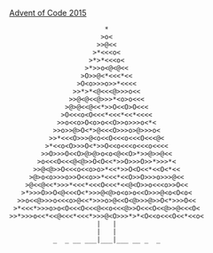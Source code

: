 [Advent of Code 2015](http://adventofcode.com/2015)

                            *                        
                           >o<                       
                          >>@<<                      
                         >*<<<o<                     
                        >*>*<<<o<                    
                       >*>>o<@<@<<                   
                      >O>>@<*<<<*<<                  
                     >O<o>>>o>>*<<<<                 
                    >>*>*<@<<<@>>>o<<                
                   >>@<@<<@>>>*<o>o<<<               
                  >@>@<<@<<*>>O<<O>O<<<              
                 >O<<<o<O<<<*<<<*<<*<<<<             
                >>o<<o>O<o>o<<O>>o>>>o<*<            
               >>o>>@>O<*>@<<<O>>>o>@>>>o<           
              >>*<<<O>>>@<o<<O<<<o<<<O<<<@<          
             >*<<o<O>>>O<*>>O<<o<<<o<<<o<<<<         
            >>O>>>O<<O>@>@>o<o<@<<O>*>>@>>@<<        
           >o<<<O<<<@<@>>O<O<<*>>O>>>O>>*>>>*<       
          >>@<@>>O<<<o<<o>o>*<<*>>O<O<<*<<O<*<<      
         >@>o<o>>>o>>O<<o>>*<<<*<<O>>O>>>o>>>@<<     
        >@<<@<<*>>>*<<<*<<<O<<<*<<@<O>>o<<<o>>O<<    
       >*>>>O>>O<@<<<O<*>>>@<@>o<o>o<<O>>>@<o<O<o<   
      >>o<<@>>>o<<<o>@<<*>>>o>@<<O<@>>>@>>O<*>>>O<<  
     >*<<<*>>>o>o<O<<<O<<<@<<o<<<@>>O<<<O<<@>>@<<<O< 
    >>*>>>o<<*<<@<<<*<<<*>>>@<O>>>*>*<O<<o<<<O<<*<<o<
                          |   |                      
                          |   |                      
               _  _ __ ___|___|___ __ _  _           